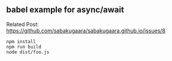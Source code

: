 ## babel example for async/await

Related Post: https://github.com/sabakugaara/sabakugaara.github.io/issues/8

```
npm install
npm run build
node dist/foo.js
```
